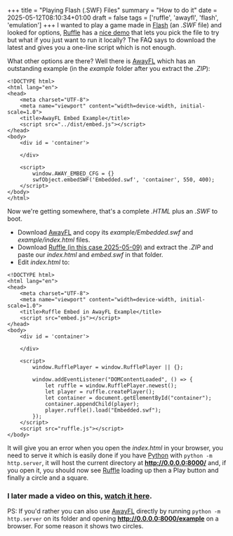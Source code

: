 +++
title = "Playing Flash (.SWF) Files"
summary = "How to do it"
date = 2025-05-12T08:10:34+01:00
draft = false
tags = ['ruffle', 'awayfl', 'flash', 'emulation']
+++
I wanted to play a game made in [Flash](https://en.wikipedia.org/wiki/Adobe_Flash) (an *.SWF* file) and looked for options,
[Ruffle](https://ruffle.rs/) has a [nice demo](https://ruffle.rs/demo/) that lets you pick the file to try but what if you just want to run it locally? The FAQ says to download the latest and gives you a one-line script which is not enough.

What other options are there? Well there is [AwayFL](https://awayfl.org/) which has an outstanding example (in the *example* folder after you extract the *.ZIP*):
```
<!DOCTYPE html>
<html lang="en">
<head>
    <meta charset="UTF-8">
    <meta name="viewport" content="width=device-width, initial-scale=1.0">
    <title>AwayFL Embed Example</title>
    <script src="../dist/embed.js"></script>
</head>
<body>
    <div id = 'container'>

    </div>

    <script>
        window.AWAY_EMBED_CFG = {}
        swfObject.embedSWF('Embedded.swf', 'container', 550, 400);
    </script>
</body>
</html>
```
Now we're getting somewhere, that's a complete *.HTML* plus an *.SWF* to boot.

- Download [AwayFL](https://github.com/awayfl/awayfl-embed/archive/refs/heads/master.zip) and copy its *example/Embedded.swf* and *example/index.html* files.
- Download [Ruffle (in this case 2025-05-09)](https://github.com/ruffle-rs/ruffle/releases/download/nightly-2025-05-09/ruffle-nightly-2025_05_09-web-selfhosted.zip) and extract the *.ZIP* and paste our *index.html* and *embed.swf* in that folder.
- Edit *index.html* to:
```
<!DOCTYPE html>
<html lang="en">
<head>
    <meta charset="UTF-8">
    <meta name="viewport" content="width=device-width, initial-scale=1.0">
    <title>Ruffle Embed in AwayFL Example</title>
    <script src="embed.js"></script>
</head>
<body>
    <div id = 'container'>

    </div>

    <script>
        window.RufflePlayer = window.RufflePlayer || {};

        window.addEventListener("DOMContentLoaded", () => {
            let ruffle = window.RufflePlayer.newest();
            let player = ruffle.createPlayer();
            let container = document.getElementById("container");
            container.appendChild(player);
            player.ruffle().load("Embedded.swf");
        });
    </script>
    <script src="ruffle.js"></script>
</body>
```

It will give you an error when you open the *index.html* in your browser, you need to serve it which is easily done if you have [Python](https://www.python.org/) with `python -m http.server`, it will host the current directory at **http://0.0.0.0:8000/** and, if you open it, you should now see [Ruffle](https://ruffle.rs/) loading up then a Play button and finally a circle and a square.

### I later made a video on this, [watch it here](https://www.youtube.com/watch?v=glrPhtk8_-c).

PS: If you'd rather you can also use [AwayFL](https://awayfl.org/) directly by running `python -m http.server` on its folder and opening **http://0.0.0.0:8000/example** on a browser. For some reason it shows two circles.
